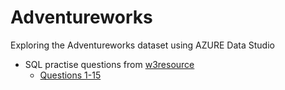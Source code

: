 # Adventureworks
Exploring the Adventureworks dataset using AZURE Data Studio

* SQL practise questions from [w3resource](https://www.w3resource.com/sql-exercises/adventureworks/adventureworks-exercises.php)
  * [Questions 1-15](https://github.com/Tareqhaboukh/Adventureworks/blob/main/w3resource%20SQL%20Practice/Questions%201-10.ipynb)
